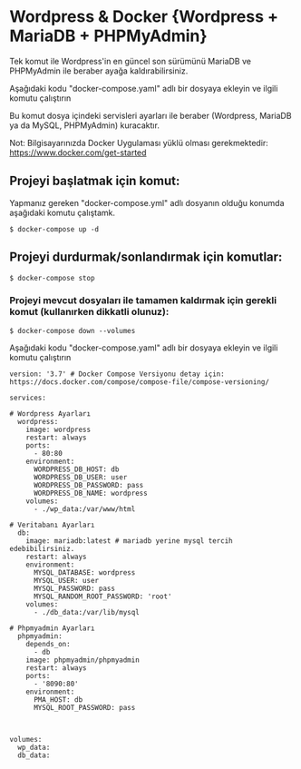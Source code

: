 # Wordpress & Docker {Wordpress + MariaDB + PHPMyAdmin}


Tek komut ile Wordpress'in en güncel son sürümünü MariaDB ve PHPMyAdmin ile beraber ayağa kaldırabilirsiniz.

Aşağıdaki kodu "docker-compose.yaml" adlı bir dosyaya ekleyin ve ilgili komutu çalıştırın

Bu komut dosya içindeki servisleri ayarları ile beraber  (Wordpress, MariaDB ya da MySQL, PHPMyAdmin) kuracaktır.

Not: Bilgisayarınızda Docker Uygulaması yüklü olması gerekmektedir: https://www.docker.com/get-started



## Projeyi başlatmak için komut: 
Yapmanız gereken "docker-compose.yml" adlı dosyanın olduğu konumda aşağıdaki komutu çalıştamk.
```
$ docker-compose up -d
```

## Projeyi durdurmak/sonlandırmak için komutlar:
```
$ docker-compose stop 
```

### Projeyi mevcut dosyaları ile tamamen kaldırmak için gerekli komut (kullanırken dikkatli olunuz):
```
$ docker-compose down --volumes
```


Aşağıdaki kodu "docker-compose.yaml" adlı bir dosyaya ekleyin ve ilgili komutu çalıştırın


```
version: '3.7' # Docker Compose Versiyonu detay için: https://docs.docker.com/compose/compose-file/compose-versioning/

services:

# Wordpress Ayarları
  wordpress:
    image: wordpress
    restart: always
    ports:
      - 80:80
    environment:
      WORDPRESS_DB_HOST: db
      WORDPRESS_DB_USER: user
      WORDPRESS_DB_PASSWORD: pass
      WORDPRESS_DB_NAME: wordpress
    volumes:
      - ./wp_data:/var/www/html

# Veritabanı Ayarları
  db:
    image: mariadb:latest # mariadb yerine mysql tercih edebibilirsiniz.
    restart: always
    environment:
      MYSQL_DATABASE: wordpress
      MYSQL_USER: user
      MYSQL_PASSWORD: pass
      MYSQL_RANDOM_ROOT_PASSWORD: 'root'
    volumes:
      - ./db_data:/var/lib/mysql

# Phpmyadmin Ayarları
  phpmyadmin:
    depends_on:
      - db
    image: phpmyadmin/phpmyadmin
    restart: always
    ports:
      - '8090:80'
    environment:
      PMA_HOST: db
      MYSQL_ROOT_PASSWORD: pass 



volumes:
  wp_data:
  db_data:
```
